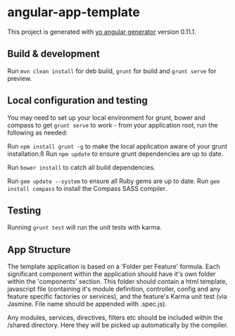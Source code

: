 # angular-app-template

This project is generated with [yo angular generator](https://github.com/yeoman/generator-angular)
version 0.11.1.

## Build & development

Run `mvn clean install` for deb build,  `grunt` for build and `grunt serve` for preview.

## Local configuration and testing

You may need to set up your local environment for grunt, bower and compass to get `grunt serve` to work - from your application root, run the following as needed:

Run `npm install grunt -g` to make the local application aware of your grunt installation.ß
Run `npm update` to ensure grunt dependencies are up to date.

Run `bower install` to catch all build dependencies.

Run `gem update --system` to ensure all Ruby gems are up to date.
Run `gem install compass` to install the Compass SASS compiler.

## Testing

Running `grunt test` will run the unit tests with karma.

## App Structure

The template application is based on a 'Folder per Feature' formula. Each significant component within the application should have it's own folder within the 'components' section. This folder should contain a html template, javascript file (containing it's module definition, controller, config and any feature specific factories or services), and the feature's Karma unit test (via Jasmine. File name should be appended with .spec.js). 

Any modules, services, directives, filters etc should be included within the /shared directory. Here they will be picked up automatically by the compiler. 